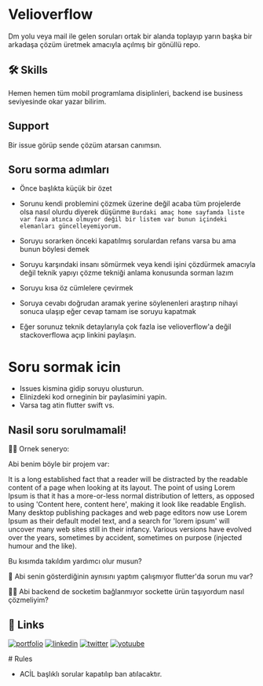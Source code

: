 # Velioverflow

Dm yolu veya mail ile gelen soruları ortak bir alanda toplayıp yarın başka bir arkadaşa çözüm üretmek amacıyla açılmış bir gönüllü repo.

## 🛠 Skills

Hemen hemen tüm mobil programlama disiplinleri, backend ise business seviyesinde okar yazar bilirim.

## Support

Bir issue görüp sende çözüm atarsan canımsın.

## Soru sorma adımları

- Önce başlıkta küçük bir özet
- Sorunu kendi problemini çözmek üzerine değil acaba tüm projelerde olsa nasıl olurdu diyerek düşünme
  `Burdaki amaç home sayfamda liste var fava atınca olmuyor değil bir listem var bunun içindeki elemanları güncelleyemiyorum.`

- Soruyu sorarken önceki kapatılmış sorulardan refans varsa bu ama bunun böylesi demek
- Soruyu karşındaki insanı sömürmek veya kendi işini çözdürmek amacıyla değil teknik yapıyı çözme tekniği anlama konusunda sorman lazım
- Soruyu kısa öz cümlelere çevirmek
- Soruya cevabı doğrudan aramak yerine söylenenleri araştırıp nihayi sonuca ulaşıp eğer cevap tamam ise soruyu kapatmak
- Eğer sorunuz teknik detaylarıyla çok fazla ise velioverflow'a değil stackoverflowa açıp linkini paylaşın.

# Soru sormak icin

- Issues kismina gidip soruyu olusturun.
- Elinizdeki kod orneginin bir paylasimini yapin.
- Varsa tag atin flutter swift vs.

## Nasil soru sorulmamali!

👩‍💻 Ornek seneryo:

Abi benim böyle bir projem var:

It is a long established fact that a reader will be distracted by the readable content of a page when looking at its layout. The point of using Lorem Ipsum is that it has a more-or-less normal distribution of letters, as opposed to using 'Content here, content here', making it look like readable English. Many desktop publishing packages and web page editors now use Lorem Ipsum as their default model text, and a search for 'lorem ipsum' will uncover many web sites still in their infancy. Various versions have evolved over the years, sometimes by accident, sometimes on purpose (injected humour and the like).

Bu kısımda takıldım yardımcı olur musun?

🧠 Abi senin gösterdiğinin aynısını yaptım çalışmıyor flutter'da sorun mu var?

👯‍♀️ Abi backend de socketim bağlanmıyor sockette ürün taşıyordum nasıl çözmeliyim?

## 🔗 Links

[![portfolio](https://img.shields.io/badge/my_portfolio-000?style=for-the-badge&logo=ko-fi&logoColor=white)](https://vb10.dev)
[![linkedin](https://img.shields.io/badge/linkedin-0A66C2?style=for-the-badge&logo=linkedin&logoColor=white)](https://www.linkedin.com/in/veli-bacik-345978a9/)
[![twitter](https://img.shields.io/badge/twitter-1DA1F2?style=for-the-badge&logo=twitter&logoColor=white)](https://twitter.com/10VBacik)
[![yotuube](https://img.shields.io/youtube/channel/subscribers/UCdUaAKTLJrPZFStzEJnpQAg?style=social)](https://twitter.com/10VBacik)

# Rules

- ACİL başlıklı sorular kapatılıp ban atılacaktır.
